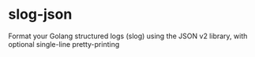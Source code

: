 # slog-json
Format your Golang structured logs (slog) using the JSON v2 library, with optional single-line pretty-printing
